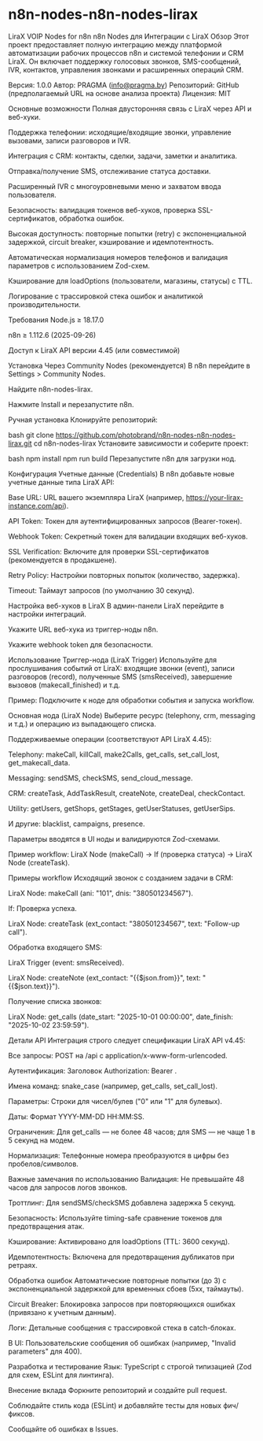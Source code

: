 # n8n-nodes-n8n-nodes-lirax
LiraX VOIP Nodes for n8n
n8n Nodes для Интеграции с LiraX
Обзор
Этот проект предоставляет полную интеграцию между платформой автоматизации рабочих процессов n8n и системой телефонии и CRM LiraX. Он включает поддержку голосовых звонков, SMS-сообщений, IVR, контактов, управления звонками и расширенных операций CRM.

Версия: 1.0.0
Автор: PRAGMA (info@pragma.by)
Репозиторий: GitHub (предполагаемый URL на основе анализа проекта)
Лицензия: MIT

Основные возможности
Полная двусторонняя связь с LiraX через API и веб-хуки.

Поддержка телефонии: исходящие/входящие звонки, управление вызовами, записи разговоров и IVR.

Интеграция с CRM: контакты, сделки, задачи, заметки и аналитика.

Отправка/получение SMS, отслеживание статуса доставки.

Расширенный IVR с многоуровневыми меню и захватом ввода пользователя.

Безопасность: валидация токенов веб-хуков, проверка SSL-сертификатов, обработка ошибок.

Высокая доступность: повторные попытки (retry) с экспоненциальной задержкой, circuit breaker, кэширование и идемпотентность.

Автоматическая нормализация номеров телефонов и валидация параметров с использованием Zod-схем.

Кэширование для loadOptions (пользователи, магазины, статусы) с TTL.

Логирование с трассировкой стека ошибок и аналитикой производительности.

Требования
Node.js ≥ 18.17.0

n8n ≥ 1.112.6 (2025-09-26)

Доступ к LiraX API версии 4.45 (или совместимой)

Установка
Через Community Nodes (рекомендуется)
В n8n перейдите в Settings > Community Nodes.

Найдите n8n-nodes-lirax.

Нажмите Install и перезапустите n8n.

Ручная установка
Клонируйте репозиторий:

bash
git clone https://github.com/photobrand/n8n-nodes-n8n-nodes-lirax.git
cd n8n-nodes-lirax
Установите зависимости и соберите проект:

bash
npm install
npm run build
Перезапустите n8n для загрузки нод.

Конфигурация
Учетные данные (Credentials)
В n8n добавьте новые учетные данные типа LiraX API:

Base URL: URL вашего экземпляра LiraX (например, https://your-lirax-instance.com/api).

API Token: Токен для аутентифицированных запросов (Bearer-токен).

Webhook Token: Секретный токен для валидации входящих веб-хуков.

SSL Verification: Включите для проверки SSL-сертификатов (рекомендуется в продакшене).

Retry Policy: Настройки повторных попыток (количество, задержка).

Timeout: Таймаут запросов (по умолчанию 30 секунд).

Настройка веб-хуков в LiraX
В админ-панели LiraX перейдите в настройки интеграций.

Укажите URL веб-хука из триггер-ноды n8n.

Укажите webhook token для безопасности.

Использование
Триггер-нода (LiraX Trigger)
Используйте для прослушивания событий от LiraX: входящие звонки (event), записи разговоров (record), полученные SMS (smsReceived), завершение вызовов (makecall_finished) и т.д.

Пример: Подключите к ноде для обработки события и запуска workflow.

Основная нода (LiraX Node)
Выберите ресурс (telephony, crm, messaging и т.д.) и операцию из выпадающего списка.

Поддерживаемые операции (соответствуют API LiraX 4.45):

Telephony: makeCall, killCall, make2Calls, get_calls, set_call_lost, get_makecall_data.

Messaging: sendSMS, checkSMS, send_cloud_message.

CRM: createTask, AddTaskResult, createNote, createDeal, checkContact.

Utility: getUsers, getShops, getStages, getUserStatuses, getUserSips.

И другие: blacklist, campaigns, presence.

Параметры вводятся в UI ноды и валидируются Zod-схемами.

Пример workflow: LiraX Node (makeCall) → If (проверка статуса) → LiraX Node (createTask).

Примеры workflow
Исходящий звонок с созданием задачи в CRM:

LiraX Node: makeCall (ani: "101", dnis: "380501234567").

If: Проверка успеха.

LiraX Node: createTask (ext_contact: "380501234567", text: "Follow-up call").

Обработка входящего SMS:

LiraX Trigger (event: smsReceived).

LiraX Node: createNote (ext_contact: "{{$json.from}}", text: "{{$json.text}}").

Получение списка звонков:

LiraX Node: get_calls (date_start: "2025-10-01 00:00:00", date_finish: "2025-10-02 23:59:59").

Детали API
Интеграция строго следует спецификации LiraX API v4.45:

Все запросы: POST на /api с application/x-www-form-urlencoded.

Аутентификация: Заголовок Authorization: Bearer <API Token>.

Имена команд: snake_case (например, get_calls, set_call_lost).

Параметры: Строки для чисел/булев ("0" или "1" для булевых).

Даты: Формат YYYY-MM-DD HH:MM:SS.

Ограничения: Для get_calls — не более 48 часов; для SMS — не чаще 1 в 5 секунд на модем.

Нормализация: Телефонные номера преобразуются в цифры без пробелов/символов.

Важные замечания по использованию
Валидация: Не превышайте 48 часов для запросов логов звонков.

Троттлинг: Для sendSMS/checkSMS добавлена задержка 5 секунд.

Безопасность: Используйте timing-safe сравнение токенов для предотвращения атак.

Кэширование: Активировано для loadOptions (TTL: 3600 секунд).

Идемпотентность: Включена для предотвращения дубликатов при ретраях.

Обработка ошибок
Автоматические повторные попытки (до 3) с экспоненциальной задержкой для временных сбоев (5xx, таймауты).

Circuit Breaker: Блокировка запросов при повторяющихся ошибках (привязано к учетным данным).

Логи: Детальные сообщения с трассировкой стека в catch-блоках.

В UI: Пользовательские сообщения об ошибках (например, "Invalid parameters" для 400).

Разработка и тестирование
Язык: TypeScript с строгой типизацией (Zod для схем, ESLint для линтинга).


Внесение вклада
Форкните репозиторий и создайте pull request.

Соблюдайте стиль кода (ESLint) и добавляйте тесты для новых фич/фиксов.

Сообщайте об ошибках в Issues.
